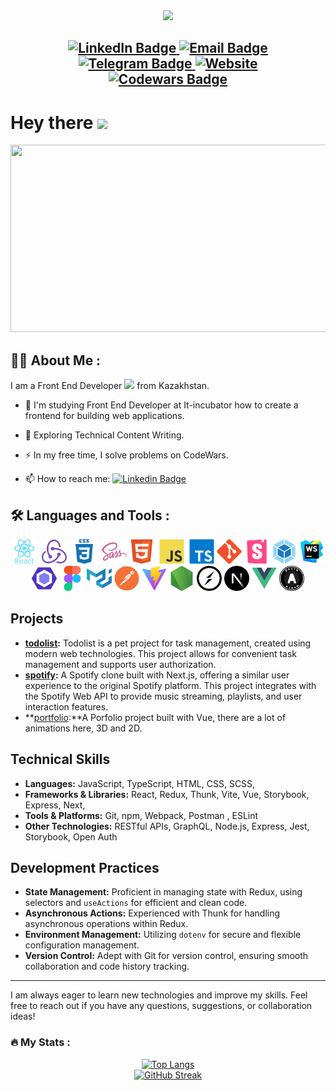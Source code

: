 <div id="header" align="center">
  <img src="https://media.giphy.com/media/M9gbBd9nbDrOTu1Mqx/giphy.gif" width="100"/>
</div>
<h2 id="badges" align="center">
  <a href="https://www.linkedin.com/in/temirtas-nursain">
    <img src="https://img.shields.io/badge/LinkedIn-blue?style=for-the-badge&logo=linkedin&logoColor=white" alt="LinkedIn Badge"/>
  </a>
  <a href="mailto:work.temirtas@gmail.com">
    <img src="https://img.shields.io/badge/Email-red?style=for-the-badge&logo=gmail&logoColor=white" alt="Email Badge"/>
  </a>
  <a href="https://t.me/gqtpe">
    <img src="https://img.shields.io/badge/Telegram-blue?style=for-the-badge&logo=telegram&logoColor=white" alt="Telegram Badge"/>
  </a>
  <a href="https://gqtpe-portfolio.vercel.app">
    <img src="https://img.shields.io/badge/Website-green?style=for-the-badge" alt="Website"/>
  </a>
  <div >
    <a href="https://www.codewars.com/users/gqtpe">
    <img src="https://www.codewars.com/users/gqtpe/badges/large" alt="Codewars Badge"/>
    </a>
  </div>
</h2>
  <h1>
  Hey there
  <img src="https://media.giphy.com/media/hvRJCLFzcasrR4ia7z/giphy.gif" width="30px"/>
</h1>
</div>

<div align="center">
  <img src="https://media.giphy.com/media/dWesBcTLavkZuG35MI/giphy.gif" width="600" height="300"/>
</div>


## :man_technologist: About Me :
I am a Front End Developer <img src="https://media.giphy.com/media/WUlplcMpOCEmTGBtBW/giphy.gif" width="30"> from Kazakhstan.

- :telescope: I'm studying Front End Developer at It-incubator how to create a frontend for building web applications.

- :seedling: Exploring Technical Content Writing.

- :zap: In my free time, I solve problems on CodeWars.

- :mailbox: How to reach me: [![Linkedin Badge](https://img.shields.io/badge/-temirtas-blue?style=flat&logo=Linkedin&logoColor=white)](https://www.linkedin.com/in/temirtas-nursain/)

## :hammer_and_wrench: Languages and Tools :
<div markdown="1" align="center">
  <img src="https://github.com/devicons/devicon/blob/master/icons/react/react-original-wordmark.svg" title="React" alt="React" width="40" height="40"/>&nbsp;
  <img src="https://github.com/devicons/devicon/blob/master/icons/redux/redux-original.svg" title="Redux" alt="Redux " width="40" height="40"/>&nbsp;
  <img src="https://github.com/devicons/devicon/blob/master/icons/css3/css3-plain-wordmark.svg"  title="CSS3" alt="CSS" width="40" height="40"/>&nbsp;
  <img src="https://github.com/devicons/devicon/blob/master/icons/sass/sass-original.svg" title="SASS, SCSS" **alt="SASS" width="40" height="40"/>
  <img src="https://github.com/devicons/devicon/blob/master/icons/html5/html5-original.svg" title="HTML5" alt="HTML" width="40" height="40"/>&nbsp;
  <img src="https://github.com/devicons/devicon/blob/master/icons/javascript/javascript-original.svg" title="JavaScript" alt="JavaScript" width="40" height="40"/>&nbsp;
  <img src="https://github.com/devicons/devicon/blob/master/icons/typescript/typescript-original.svg" title="TypeScript" **alt="TypeScript" width="40" height="40"/>
  <img src="https://github.com/devicons/devicon/blob/master/icons/git/git-original.svg" title="Git" **alt="Git" width="40" height="40"/>
  <img src="https://github.com/devicons/devicon/blob/master/icons/storybook/storybook-original.svg" title="StoryBook" **alt="StoryBook" width="40" height="40"/>
  <img src="https://github.com/devicons/devicon/blob/master/icons/webpack/webpack-original.svg" title="Webpack" **alt="Webpack" width="40" height="40"/>
  <img src="https://github.com/devicons/devicon/blob/master/icons/webstorm/webstorm-original.svg" title="Webstorm" **alt="Webstorm" width="40" height="40"/>
  <img src="https://github.com/devicons/devicon/blob/master/icons/eslint/eslint-original.svg" title="ESlint" **alt="ESlint" width="40" height="40"/>
  <img src="https://github.com/devicons/devicon/blob/master/icons/figma/figma-original.svg" title="Figma" **alt="Figma" width="40" height="40"/>
  <img src="https://github.com/devicons/devicon/blob/master/icons/materialui/materialui-original.svg" title="MaterialUi" **alt="MaterialUi" width="40" height="40"/>
  <img src="https://github.com/devicons/devicon/blob/master/icons/postman/postman-original.svg" title="Postman" **alt="Postman" width="40" height="40"/>
  <img src="https://github.com/devicons/devicon/blob/master/icons/vitejs/vitejs-original.svg" title="Vite" **alt="Vite" width="40" height="40"/>
  <img src="https://github.com/devicons/devicon/blob/master/icons/nodejs/nodejs-original.svg" title="nodeJS" **alt="nodeJS" width="40" height="40"/>
    <img src="https://github.com/devicons/devicon/blob/master/icons/socketio/socketio-original.svg" title="SocketIO" **alt="nodeJS" width="40" height="40"/>
      <img src="https://github.com/devicons/devicon/blob/master/icons/nextjs/nextjs-original.svg" title="NEXT" **alt="nodeJS" width="40" height="40"/>
        <img src="https://github.com/devicons/devicon/blob/master/icons/vuejs/vuejs-original.svg" title="Vue" **alt="Vue" width="40" height="40"/>
                  <img src="https://github.com/devicons/devicon/blob/master/icons/oauth/oauth-original.svg" title="Oauth" **alt="open auth" width="40" height="40"/>
</div>


## Projects
- **[todolist](https://github.com/gqtpe/trello):** Todolist is a pet project for task management, created using modern web technologies. This project allows for convenient task management and supports user authorization.
- **[spotify](https://github.com/gqtpe/spotify):** A Spotify clone built with Next.js, offering a similar user experience to the original Spotify platform. This project integrates with the Spotify Web API to provide music streaming, playlists, and user interaction features.
- **[portfolio](https://github.com/gqtpe-portfolio):**A Porfolio project built with Vue, there are a lot of animations here, 3D and 2D.


## Technical Skills

- **Languages:** JavaScript, TypeScript, HTML, CSS, SCSS, 
- **Frameworks & Libraries:** React, Redux, Thunk, Vite, Vue, Storybook, Express, Next, 
- **Tools & Platforms:** Git, npm, Webpack, Postman , ESLint
- **Other Technologies:** RESTful APIs, GraphQL, Node.js, Express, Jest, Storybook, Open Auth

## Development Practices

- **State Management:** Proficient in managing state with Redux, using selectors and `useActions` for efficient and clean code.
- **Asynchronous Actions:** Experienced with Thunk for handling asynchronous operations within Redux.
- **Environment Management:** Utilizing `dotenv` for secure and flexible configuration management.
- **Version Control:** Adept with Git for version control, ensuring smooth collaboration and code history tracking.

---



I am always eager to learn new technologies and improve my skills. Feel free to reach out if you have any questions, suggestions, or collaboration ideas!


### :fire: My Stats :
<div align="center">
  <div>
  <a href="https://github.com/anuraghazra/github-readme-stats">
    <img src="https://github-readme-stats.vercel.app/api/top-langs/?username=gqtpe&hide=python&layout=compact&theme=vision-friendly-dark" alt="Top Langs" />
  </a>
  </div>
  <div>
  <a href="https://git.io/streak-stats">
    <img src="https://streak-stats.demolab.com?user=gqtpe" alt="GitHub Streak" />
  </a>
  </div>
</div>
